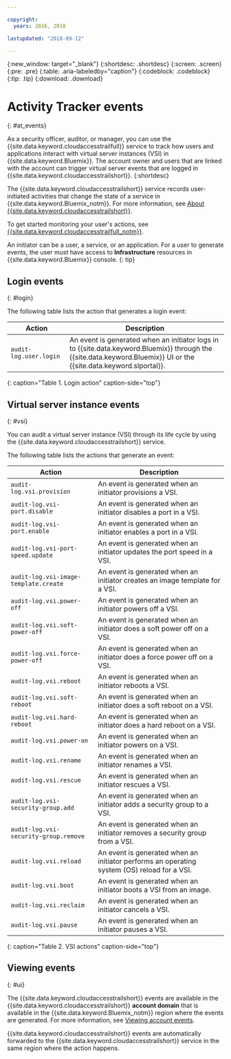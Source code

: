 ```yaml
---

copyright:
  years: 2016, 2018

lastupdated: "2018-09-12"

---
```


{:new_window: target="_blank"}
{:shortdesc: .shortdesc}
{:screen: .screen}
{:pre: .pre}
{:table: .aria-labeledby="caption"}
{:codeblock: .codeblock}
{:tip: .tip}
{:download: .download}


# Activity Tracker events 
{: #at_events}

As a security officer, auditor, or manager, you can use the {{site.data.keyword.cloudaccesstrailfull}} service to track how users and 
applications interact with virtual server instances (VSI) in {{site.data.keyword.Bluemix}}. The account owner and users that are linked 
with the account can trigger virtual server events that are logged in {{site.data.keyword.cloudaccesstrailshort}}.
{:shortdesc}

The {{site.data.keyword.cloudaccesstrailshort}} service records user-initiated activities that change the state of a service in 
{{site.data.keyword.Bluemix_notm}}. For more information, see 
[About {{site.data.keyword.cloudaccesstrailshort}}](/docs/services/cloud-activity-tracker/activity_tracker_ov.html#activity_tracker_ov ).

To get started monitoring your user's actions, see 
[{{site.data.keyword.cloudaccesstrailfull_notm}}](/docs/services/cloud-activity-tracker/index.html#getting-started-with-cla). 

An initiator can be a user, a service, or an application. For a user to generate events, the user must have access to **Infrastructure** resources in {{site.data.keyword.Bluemix}} console. 
{: tip}

## Login events
{: #login}

The following table lists the action that generates a login event:

| Action | Description |
|----------|---------|
| `audit-log.user.login`  | An event is generated when an initiator logs in to {{site.data.keyword.Bluemix}} through the {{site.data.keyword.Bluemix}} UI or the {{site.data.keyword.slportal}}. | 
{: caption="Table 1. Login action" caption-side="top"} 


## Virtual server instance events
{: #vsi}

You can audit a virtual server instance (VSI) through its life cycle by using the {{site.data.keyword.cloudaccesstrailshort}} service.

The following table lists the actions that generate an event:

| Action | Description |
|----------|---------|
| `audit-log.vsi.provision`             | An event is generated when an initiator provisions a VSI.  | 
| `audit-log.vsi-port.disable`          | An event is generated when an initiator disables a port in a VSI. | 
| `audit-log.vsi-port.enable`           | An event is generated when an initiator enables a port in a VSI. | 
| `audit-log.vsi-port-speed.update`     | An event is generated when an initiator updates the port speed in a VSI. |
| `audit-log.vsi-image-template.create` | An event is generated when an initiator creates an image template for a VSI.  |
| `audit-log.vsi.power-off`             | An event is generated when an initiator powers off a VSI.  |
| `audit-log.vsi.soft-power-off`        | An event is generated when an initiator does a soft power off on a VSI. |
| `audit-log.vsi.force-power-off`       | An event is generated when an initiator does a force power off on a VSI. |
| `audit-log.vsi.reboot`                | An event is generated when an initiator reboots a VSI. | 
| `audit-log.vsi.soft-reboot`           | An event is generated when an initiator does a soft reboot on a VSI. | 
| `audit-log.vsi.hard-reboot`           | An event is generated when an initiator does a hard reboot on a VSI. | 
| `audit-log.vsi.power-on`              | An event is generated when an initiator powers on a VSI. | 
| `audit-log.vsi.rename`                | An event is generated when an initiator renames a VSI. | 
| `audit-log.vsi.rescue`                | An event is generated when an initiator rescues a VSI. | 
| `audit-log.vsi-security-group.add`    | An event is generated when an initiator adds a security group to a VSI. | 
| `audit-log.vsi-security-group.remove` | An event is generated when an initiator removes a security group from a VSI. | 
| `audit-log.vsi.reload`                | An event is generated when an initiator performs an operating system (OS) reload for a VSI. | 
| `audit-log.vsi.boot`                  | An event is generated when an initiator boots a VSI from an image. | 
| `audit-log.vsi.reclaim`               | An event is generated when an initiator cancels a VSI. | 
| `audit-log.vsi.pause`                 | An event is generated when an initiator pauses a VSI. | 
{: caption="Table 2. VSI actions" caption-side="top"} 



## Viewing events
{: #ui}

The {{site.data.keyword.cloudaccesstrailshort}} events are available in the {{site.data.keyword.cloudaccesstrailshort}} **account domain** that 
is available in the {{site.data.keyword.Bluemix_notm}} region where the events are generated. For more information, see [Viewing account 
events](/docs/services/cloud-activity-tracker/how-to/manage-events-ui/viewing_events.html#account_events).

{{site.data.keyword.cloudaccesstrailshort}} events are automatically forwarded to the {{site.data.keyword.cloudaccesstrailshort}} service 
in the same region where the action happens.
